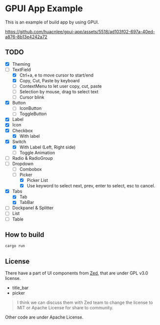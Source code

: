 # GPUI App Example

This is an example of build app by using GPUI.

https://github.com/huacnlee/gpui-app/assets/5518/ad103f02-697a-40ed-a876-8b13e4242a72

## TODO

- [x] Theming
- [ ] TextField
  - [x] Ctrl+a, e to move cursor to start/end
  - [x] Copy, Cut, Paste by keyboard
  - [ ] ContextMenu to let user copy, cut, paste
  - [ ] Selection by mouse, drag to select text
  - [ ] Cursor blink
- [x] Button
  - [ ] IconButton
  - [ ] ToggleButton
- [x] Label
- [x] Icon
- [x] Checkbox
  - [x] With label
- [x] Switch
  - [x] With Label (Left, Right side)
  - [ ] Toggle Animation
- [ ] Radio & RadioGroup
- [ ] Dropdown
  - [ ] Combobox
  - [ ] Picker
    - [x] Picker List
    - [x] Use keyword to select next, prev, enter to select, esc to cancel.
- [x] Tabs
  - [x] Tab
  - [x] TabBar
- [ ] Dockpanel & Splitter
- [ ] List
- [ ] Table

## How to build

```bash
cargo run
```

## License

There have a part of UI components from [Zed](https://github.com/zed-industries/zed/tree/main/crates/ui), that are under GPL v3.0 license.

- title_bar
- picker

> I think we can discuss them with Zed team to change the license to MIT or Apache License for share to community.

Other code are under Apache License.
